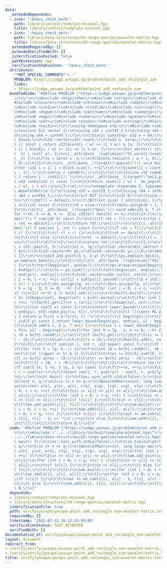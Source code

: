 ```yaml
---
data:
  _extendedDependsOn:
  - icon: ':heavy_check_mark:'
    path: library/contest/template-minimal.hpp
    title: library/contest/template-minimal.hpp
  - icon: ':heavy_check_mark:'
    path: library/data-structures/2d-range-queries/wavelet-matrix.hpp
    title: library/data-structures/2d-range-queries/wavelet-matrix.hpp
  _extendedRequiredBy: []
  _extendedVerifiedWith: []
  _isVerificationFailed: false
  _pathExtension: cpp
  _verificationStatusIcon: ':heavy_check_mark:'
  attributes:
    '*NOT_SPECIAL_COMMENTS*': ''
    PROBLEM: https://judge.yosupo.jp/problem/point_add_rectangle_sum
    links:
    - https://judge.yosupo.jp/problem/point_add_rectangle_sum
  bundledCode: "#define PROBLEM \"https://judge.yosupo.jp/problem/point_add_rectangle_sum\"\
    \r\n\r\n\r\n#include <algorithm>\r\n#include <array>\r\n#include <bitset>\r\n\
    #include <cassert>\r\n#include <chrono>\r\n#include <cmath>\r\n#include <complex>\r\
    \n#include <cstdio>\r\n#include <cstdlib>\r\n#include <cstring>\r\n#include <ctime>\r\
    \n#include <deque>\r\n#include <iostream>\r\n#include <iomanip>\r\n#include <list>\r\
    \n#include <map>\r\n#include <numeric>\r\n#include <queue>\r\n#include <random>\r\
    \n#include <set>\r\n#include <stack>\r\n#include <string>\r\n#include <unordered_map>\r\
    \n#include <vector>\r\n\r\nusing namespace std;\n\r\n#include <immintrin.h>\r\n\
    \r\nstruct bit_vector {\r\n\tusing u32 = uint32_t;\r\n\tusing i64 = int64_t;\r\
    \n\tusing u64 = uint64_t;\r\n\r\n\tstatic constexpr u32 w = 64;\r\n\tstd::vector<u64>\
    \ block;\r\n\tstd::vector<u32> count;\r\n\tu32 n, zeros;\r\n\r\n\tinline u32 get(u32\
    \ i) const { return u32(block[i / w] >> (i % w)) & 1u; }\r\n\tinline void set(u32\
    \ i) { block[i / w] |= 1LL << (i % w); }\r\n\r\n\tbit_vector() {}\r\n\tbit_vector(int\
    \ _n) { init(_n); }\r\n\t__attribute__((optimize(\"O3,unroll-loops\"))) void init(int\
    \ _n) {\r\n\t\tn = zeros = _n;\r\n\t\tblock.resize(n / w + 1, 0);\r\n\t\tcount.resize(block.size(),\
    \ 0);\r\n\t}\r\n\r\n\t__attribute__((target(\"popcnt\"))) void build() {\r\n\t\
    \tfor (u32 i = 1; i < block.size(); ++i)\r\n\t\t\tcount[i] = count[i - 1] + _mm_popcnt_u64(block[i\
    \ - 1]);\r\n\t\tzeros = rank0(n);\r\n\t}\r\n\r\n\tinline u32 rank0(u32 i) const\
    \ { return i - rank1(i); }\r\n\r\n\t__attribute__((target(\"bmi2,popcnt\"))) inline\
    \ u32 rank1(u32 i) const {\r\n\t\treturn count[i / w] + _mm_popcnt_u64(_bzhi_u64(block[i\
    \ / w], i % w));\r\n\t}\r\n};\r\n\r\ntemplate <typename S, typename T>\r\nstruct\
    \ WaveletMatrix {\r\n\tusing u32 = uint32_t;\r\n\tusing i64 = int64_t;\r\n\tusing\
    \ u64 = uint64_t;\r\n\r\n\tstruct BIT {\r\n\t\tu32 N;\r\n\t\tstd::vector<T> data;\r\
    \n\r\n\t\tBIT() = default;\r\n\t\tBIT(int size) { init(size); }\r\n\r\n\t\tvoid\
    \ init(int size) {\r\n\t\t\tN = size;\r\n\t\t\tdata.assign(N + 1, 0);\r\n\t\t\
    }\r\n\r\n\t\t__attribute__((target(\"bmi\"))) void add(u32 k, T x) {\r\n\t\t\t\
    for (++k; k <= N; k += _blsi_u32(k)) data[k] += x;\r\n\t\t}\r\n\r\n\t\t__attribute__((target(\"\
    bmi\"))) T sum(u32 k) const {\r\n\t\t\tT ret = T();\r\n\t\t\tfor (; k; k = _blsr_u32(k))\
    \ ret += data[k];\r\n\t\t\treturn ret;\r\n\t\t}\r\n\r\n\t\t__attribute__((target(\"\
    bmi\"))) T sum(int l, int r) const {\r\n\t\t\tT ret = T();\r\n\t\t\twhile (l !=\
    \ r) {\r\n\t\t\t\tif (l < r) {\r\n\t\t\t\t\tret += data[r];\r\n\t\t\t\t\tr = _blsr_u32(r);\r\
    \n\t\t\t\t} else {\r\n\t\t\t\t\tret -= data[l];\r\n\t\t\t\t\tl = _blsr_u32(l);\r\
    \n\t\t\t\t}\r\n\t\t\t}\r\n\t\t\treturn ret;\r\n\t\t}\r\n\t};\r\n\r\n\tusing P\
    \ = std::pair<S, S>;\r\n\tint n, lg;\r\n\tstd::vector<bit_vector> bv;\r\n\tstd::vector<BIT>\
    \ bit;\r\n\tstd::vector<P> ps;\r\n\tstd::vector<S> ys;\r\n\r\n\tWaveletMatrix()\
    \ {}\r\n\r\n\tvoid add_point(S x, S y) {\r\n\t\tps.emplace_back(x, y);\r\n\t\t\
    ys.emplace_back(y);\r\n\t}\r\n\r\n\t__attribute__((optimize(\"O3\"))) void build()\
    \ {\r\n\t\tsort(begin(ps), end(ps));\r\n\t\tps.erase(unique(begin(ps), end(ps)),\
    \ end(ps));\r\n\t\tn = ps.size();\r\n\t\tsort(begin(ys), end(ys));\r\n\t\tys.erase(unique(begin(ys),\
    \ end(ys)), end(ys));\r\n\t\tstd::vector<u32> cur(n), nxt(n);\r\n\t\tfor (int\
    \ i = 0; i < n; ++i) cur[i] = yid(ps[i].second);\r\n\t\tlg = std::__lg(std::max(n,\
    \ 1)) + 1;\r\n\t\tbv.assign(lg, n);\r\n\t\tbit.assign(lg, n);\r\n\t\tfor (int\
    \ h = lg - 1; h >= 0; --h) {\r\n\t\t\tfor (int i = 0; i < n; ++i)\r\n\t\t\t\t\
    if ((cur[i] >> h) & 1) bv[h].set(i);\r\n\t\t\tbv[h].build();\r\n\t\t\tstd::array<decltype(begin(nxt)),\
    \ 2> it{begin(nxt), begin(nxt) + bv[h].zeros};\r\n\t\t\tfor (int i = 0; i < n;\
    \ ++i) *it[bv[h].get(i)]++ = cur[i];\r\n\t\t\tswap(cur, nxt);\r\n\t\t}\r\n\t}\r\
    \n\r\n\tint xid(S x) const {\r\n\t\treturn lower_bound(\r\n\t\t\t\t\t\t\t begin(ps),\
    \ end(ps), std::make_pair(x, S()),\r\n\t\t\t\t\t\t\t [](const P& a, const P& b)\
    \ { return a.first < b.first; }) -\r\n\t\t\t\t\t begin(ps);\r\n\t}\r\n\r\n\tint\
    \ yid(S y) const { return lower_bound(begin(ys), end(ys), y) - begin(ys); }\r\n\
    \r\n\tvoid add(S x, S y, T val) {\r\n\t\tint i = lower_bound(begin(ps), end(ps),\
    \ P{x, y}) - begin(ps);\r\n\t\tfor (int h = lg - 1; h >= 0; --h) {\r\n\t\t\tint\
    \ i0 = bv[h].rank0(i);\r\n\t\t\tif (bv[h].get(i))\r\n\t\t\t\ti += bv[h].zeros\
    \ - i0;\r\n\t\t\telse\r\n\t\t\t\ti = i0;\r\n\t\t\tbit[h].add(i, val);\r\n\t\t\
    }\r\n\t}\r\n\r\n\tT sum(int l, int r, u32 upper) const {\r\n\t\tT res = 0;\r\n\
    \t\tfor (int h = lg; h--;) {\r\n\t\t\tint l0 = bv[h].rank0(l), r0 = bv[h].rank0(r);\r\
    \n\t\t\tif ((upper >> h) & 1) {\r\n\t\t\t\tres += bit[h].sum(l0, r0);\r\n\t\t\t\
    \tl += bv[h].zeros - l0;\r\n\t\t\t\tr += bv[h].zeros - r0;\r\n\t\t\t} else {\r\
    \n\t\t\t\tl = l0, r = r0;\r\n\t\t\t}\r\n\t\t}\r\n\t\treturn res;\r\n\t}\r\n\r\n\
    \tT sum(S lx, S rx, S ly, S ry) const {\r\n\t\t++rx, ++ry;\r\n\t\tint l = xid(lx),\
    \ r = xid(rx);\r\n\t\treturn sum(l, r, yid(ry)) - sum(l, r, yid(ly));\r\n\t}\r\
    \n};\r\n\r\nint main() {\r\n\tios::sync_with_stdio(false);\r\n\tcin.tie(nullptr);\r\
    \n\tint n, q;\r\n\tcin >> n >> q;\r\n\tWaveletMatrix<int, long long> wm;\r\n\t\
    vector<int> x(n), y(n), w(n), c(q), s(q), t(q), u(q), v(q);\r\n\tfor (int i =\
    \ 0; i < n; ++i) {\r\n\t\tcin >> x[i] >> y[i] >> w[i];\r\n\t\twm.add_point(x[i],\
    \ y[i]);\r\n\t}\r\n\tfor (int i = 0; i < q; ++i) { \r\n\t\tcin >> c[i] >> s[i]\
    \ >> t[i] >> u[i];\r\n\t\tif (c[i]) {\r\n\t\t\tcin >> v[i];\r\n\t\t} else {\r\n\
    \t\t\twm.add_point(s[i], t[i]);\r\n\t\t}\r\n\t}\r\n\twm.build();\r\n\tfor (int\
    \ i = 0; i < n; ++i) {\r\n\t\twm.add(x[i], y[i], w[i]);\r\n\t}\r\n\tfor (int i\
    \ = 0; i < q; ++i) {\r\n\t\tif (c[i]) {\r\n\t\t\tcout << wm.sum(s[i], u[i] - 1,\
    \ t[i], v[i] - 1) << '\\n';\r\n\t\t} else {\r\n\t\t\twm.add(s[i], t[i], u[i]);\r\
    \n\t\t}\r\n\t}\r\n\treturn 0;\r\n}\n"
  code: "#define PROBLEM \"https://judge.yosupo.jp/problem/point_add_rectangle_sum\"\
    \r\n\r\n#include \"../../library/contest/template-minimal.hpp\"\r\n#include \"\
    ../../library/data-structures/2d-range-queries/wavelet-matrix.hpp\"\r\n\r\nint\
    \ main() {\r\n\tios::sync_with_stdio(false);\r\n\tcin.tie(nullptr);\r\n\tint n,\
    \ q;\r\n\tcin >> n >> q;\r\n\tWaveletMatrix<int, long long> wm;\r\n\tvector<int>\
    \ x(n), y(n), w(n), c(q), s(q), t(q), u(q), v(q);\r\n\tfor (int i = 0; i < n;\
    \ ++i) {\r\n\t\tcin >> x[i] >> y[i] >> w[i];\r\n\t\twm.add_point(x[i], y[i]);\r\
    \n\t}\r\n\tfor (int i = 0; i < q; ++i) { \r\n\t\tcin >> c[i] >> s[i] >> t[i] >>\
    \ u[i];\r\n\t\tif (c[i]) {\r\n\t\t\tcin >> v[i];\r\n\t\t} else {\r\n\t\t\twm.add_point(s[i],\
    \ t[i]);\r\n\t\t}\r\n\t}\r\n\twm.build();\r\n\tfor (int i = 0; i < n; ++i) {\r\
    \n\t\twm.add(x[i], y[i], w[i]);\r\n\t}\r\n\tfor (int i = 0; i < q; ++i) {\r\n\t\
    \tif (c[i]) {\r\n\t\t\tcout << wm.sum(s[i], u[i] - 1, t[i], v[i] - 1) << '\\n';\r\
    \n\t\t} else {\r\n\t\t\twm.add(s[i], t[i], u[i]);\r\n\t\t}\r\n\t}\r\n\treturn\
    \ 0;\r\n}"
  dependsOn:
  - library/contest/template-minimal.hpp
  - library/data-structures/2d-range-queries/wavelet-matrix.hpp
  isVerificationFile: true
  path: verify/yosupo/yosupo-point_add_rectangle_sum-wavelet-matrix.test.cpp
  requiredBy: []
  timestamp: '2022-07-21 16:12:33-04:00'
  verificationStatus: TEST_ACCEPTED
  verifiedWith: []
documentation_of: verify/yosupo/yosupo-point_add_rectangle_sum-wavelet-matrix.test.cpp
layout: document
redirect_from:
- /verify/verify/yosupo/yosupo-point_add_rectangle_sum-wavelet-matrix.test.cpp
- /verify/verify/yosupo/yosupo-point_add_rectangle_sum-wavelet-matrix.test.cpp.html
title: verify/yosupo/yosupo-point_add_rectangle_sum-wavelet-matrix.test.cpp
---
```


